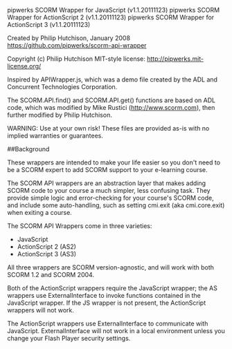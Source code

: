 pipwerks SCORM Wrapper for JavaScript     (v1.1.20111123)
pipwerks SCORM Wrapper for ActionScript 2 (v1.1.20111123)
pipwerks SCORM Wrapper for ActionScript 3 (v1.1.20111123)

Created by Philip Hutchison, January 2008
https://github.com/pipwerks/scorm-api-wrapper

Copyright (c) Philip Hutchison
MIT-style license: http://pipwerks.mit-license.org/

Inspired by APIWrapper.js, which was a demo file created by the ADL and Concurrent Technologies Corporation.

The SCORM.API.find() and SCORM.API.get() functions are based on ADL code, which was modified by Mike Rustici (http://www.scorm.com), then further modified by Philip Hutchison.

WARNING: Use at your own risk! These files are provided as-is with no implied warranties or guarantees.

##Background 

These wrappers are intended to make your life easier so you don't need to be a SCORM expert to add SCORM support to your e-learning course.

The SCORM API wrappers are an abstraction layer that makes adding SCORM code to your course a much simpler, less confusing task. They provide simple logic and error-checking for your course's SCORM code, and include some auto-handling, such as setting cmi.exit (aka cmi.core.exit) when exiting a course.

The SCORM API Wrappers come in three varieties:

* JavaScript
* ActionScript 2 (AS2)
* ActionScript 3 (AS3)

All three wrappers are SCORM version-agnostic, and will work with both SCORM 1.2 and SCORM 2004.

Both of the ActionScript wrappers require the JavaScript wrapper; the AS wrappers use ExternalInterface to invoke functions contained in the JavaScript wrapper. If the JS wrapper is not present, the ActionScript wrappers will not work.

The ActionScript wrappers use ExternalInterface to communicate with JavaScript. ExternalInterface will not work in a local environment unless you change your Flash Player security settings.
